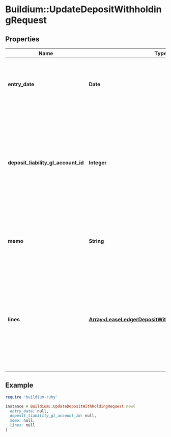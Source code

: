 # Buildium::UpdateDepositWithholdingRequest

## Properties

| Name | Type | Description | Notes |
| ---- | ---- | ----------- | ----- |
| **entry_date** | **Date** | Date of the deposit withholding. The date must be formatted as YYYY-MM-DD. |  |
| **deposit_liability_gl_account_id** | **Integer** | The identifier of the liability general ledger account from which to withhold the funds. Note, the specified liability account must have a positive balance. |  |
| **memo** | **String** | Memo associated with the withholding. Memo cannot exceed 65 characters. | [optional] |
| **lines** | [**Array&lt;LeaseLedgerDepositWithholdingLinePutMessage&gt;**](LeaseLedgerDepositWithholdingLinePutMessage.md) | Line items specifying the income accounts the deposit will be applied to. The total amount of the line items can not exceed the balance of the liability account. | [optional] |

## Example

```ruby
require 'buildium-ruby'

instance = Buildium::UpdateDepositWithholdingRequest.new(
  entry_date: null,
  deposit_liability_gl_account_id: null,
  memo: null,
  lines: null
)
```

